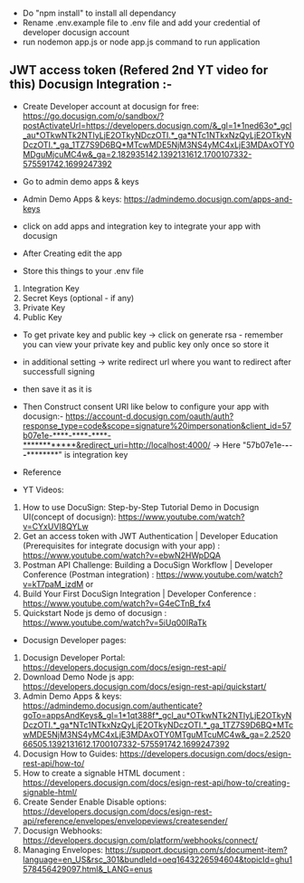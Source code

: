 
- Do "npm install" to install all dependancy
- Rename .env.example file to .env file and add your credential of developer docusign account
- run nodemon app.js or node app.js command to run application

## JWT access token (Refered 2nd YT video for this) Docusign Integration :-
- Create Developer account at docusign for free: https://go.docusign.com/o/sandbox/?postActivateUrl=https://developers.docusign.com/&_gl=1*1ned63o*_gcl_au*OTkwNTk2NTIyLjE2OTkyNDczOTI.*_ga*NTc1NTkxNzQyLjE2OTkyNDczOTI.*_ga_1TZ7S9D6BQ*MTcwMDE5NjM3NS4yMC4xLjE3MDAxOTY0MDguMjcuMC4w&_ga=2.182935142.1392131612.1700107332-575591742.1699247392

- Go to admin demo apps & keys
- Admin Demo Apps & keys: https://admindemo.docusign.com/apps-and-keys

- click on add apps and integration key to integrate your app with docusign
- After Creating edit the app

- Store this things to your .env file 
1. Integration Key
2. Secret Keys (optional - if any)
3. Private Key
4. Public Key

- To get private key and public key 
  -> click on generate rsa - remember you can view your private key and public key only once so store it 

- in additional setting -> write redirect url where you want to redirect after successfull signing
- then save it as it is

- Then Construct consent URI like below to configure your app with docusign:-
https://account-d.docusign.com/oauth/auth?response_type=code&scope=signature%20impersonation&client_id=57b07e1e-****-****-****-************&redirect_uri=http://localhost:4000/
-> Here "57b07e1e-****-****-****-************" is integration key

- Reference

- YT Videos: 
1. How to use DocuSign: Step-by-Step Tutorial Demo in Docusign UI(concept of docusign): https://www.youtube.com/watch?v=CYxUVI8QYLw
2. Get an access token with JWT Authentication | Developer Education (Prerequisites for integrate docusign with your app) : https://www.youtube.com/watch?v=ebwN2HWpDQA
3. Postman API Challenge: Building a DocuSign Workflow | Developer Conference (Postman integration) : https://www.youtube.com/watch?v=kT7paM_izdM
or 
3. Build Your First DocuSign Integration | Developer Conference : https://www.youtube.com/watch?v=G4eCTnB_fx4
4. Quickstart Node js demo of docusign : https://www.youtube.com/watch?v=5iUq00IRaTk

- Docusign Developer pages:
1. Docusign Developer Portal: https://developers.docusign.com/docs/esign-rest-api/
2. Download Demo Node js app: https://developers.docusign.com/docs/esign-rest-api/quickstart/
3. Admin Demo Apps & keys: https://admindemo.docusign.com/authenticate?goTo=appsAndKeys&_gl=1*1qt388f*_gcl_au*OTkwNTk2NTIyLjE2OTkyNDczOTI.*_ga*NTc1NTkxNzQyLjE2OTkyNDczOTI.*_ga_1TZ7S9D6BQ*MTcwMDE5NjM3NS4yMC4xLjE3MDAxOTY0MTguMTcuMC4w&_ga=2.252066505.1392131612.1700107332-575591742.1699247392
4. Docusign How to Guides: https://developers.docusign.com/docs/esign-rest-api/how-to/
5. How to create a signable HTML document : https://developers.docusign.com/docs/esign-rest-api/how-to/creating-signable-html/
6. Create Sender Enable Disable options: https://developers.docusign.com/docs/esign-rest-api/reference/envelopes/envelopeviews/createsender/
7. Docusign Webhooks: https://developers.docusign.com/platform/webhooks/connect/ 
8. Managing Envelopes: https://support.docusign.com/s/document-item?language=en_US&rsc_301&bundleId=oeq1643226594604&topicId=ghu1578456429097.html&_LANG=enus
